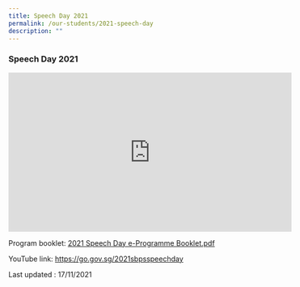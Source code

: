 ```yaml
---
title: Speech Day 2021
permalink: /our-students/2021-speech-day
description: ""
---
```



### Speech Day 2021

<iframe width="560" height="315" src="https://www.youtube.com/embed/epMjloYKyJ8" title="YouTube video player" frameborder="0" allow="accelerometer; autoplay; clipboard-write; encrypted-media; gyroscope; picture-in-picture" allowfullscreen></iframe>

Program booklet:
[2021 Speech Day e-Programme Booklet.pdf](https://sembawangpri.moe.edu.sg/qql/slot/u508/Our%20Student/2021%20Speech%20Day%20e-Programme%20Booklet.pdf)

YouTube link: https://go.gov.sg/2021sbpsspeechday

Last updated : 17/11/2021
